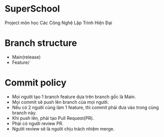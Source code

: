 # SuperSchool
Project môn học Các Công Nghệ Lập Trình Hiện Đại

# Branch structure
- Main(release)
- Feature/

# Commit policy
- Mọi người tạo 1 branch feature dựa trên branch gốc là Main.
- Mọi commit sẽ push lên branch của mọi người.
- Nếu có 2 người cùng làm 1 feature, thì commit phải đưa vào trong cùng branch này.
- Khi push lên, phải tạo Pull Request(PR).
- Phải có người review PR.
- Người review sẽ là người chịu trách nhiệm merge.
